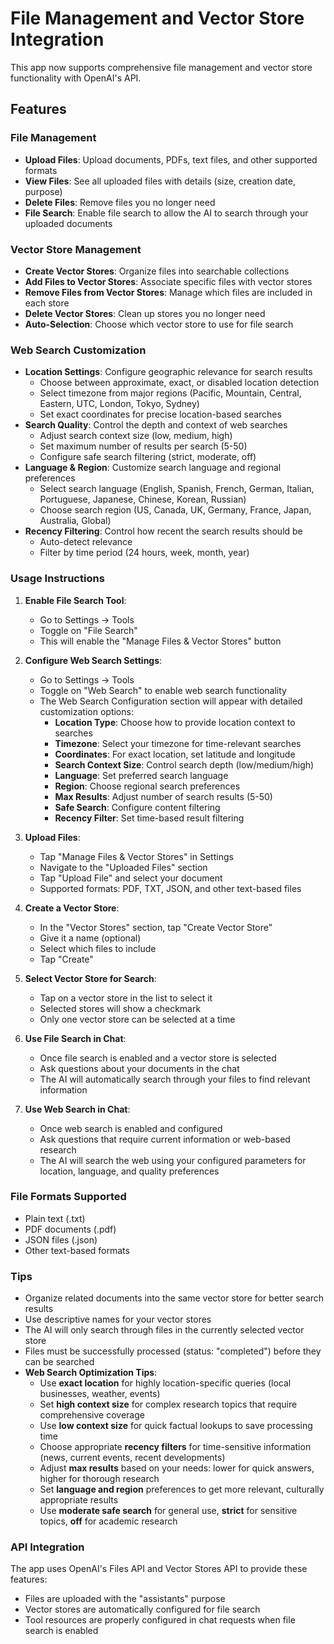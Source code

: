 # File Management and Vector Store Integration

This app now supports comprehensive file management and vector store functionality with OpenAI's API.

## Features

### File Management

- **Upload Files**: Upload documents, PDFs, text files, and other supported formats
- **View Files**: See all uploaded files with details (size, creation date, purpose)
- **Delete Files**: Remove files you no longer need
- **File Search**: Enable file search to allow the AI to search through your uploaded documents

### Vector Store Management

- **Create Vector Stores**: Organize files into searchable collections
- **Add Files to Vector Stores**: Associate specific files with vector stores
- **Remove Files from Vector Stores**: Manage which files are included in each store
- **Delete Vector Stores**: Clean up stores you no longer need
- **Auto-Selection**: Choose which vector store to use for file search

### Web Search Customization

- **Location Settings**: Configure geographic relevance for search results
  - Choose between approximate, exact, or disabled location detection
  - Select timezone from major regions (Pacific, Mountain, Central, Eastern, UTC, London, Tokyo, Sydney)
  - Set exact coordinates for precise location-based searches
- **Search Quality**: Control the depth and context of web searches
  - Adjust search context size (low, medium, high)
  - Set maximum number of results per search (5-50)
  - Configure safe search filtering (strict, moderate, off)
- **Language & Region**: Customize search language and regional preferences
  - Select search language (English, Spanish, French, German, Italian, Portuguese, Japanese, Chinese, Korean, Russian)
  - Choose search region (US, Canada, UK, Germany, France, Japan, Australia, Global)
- **Recency Filtering**: Control how recent the search results should be
  - Auto-detect relevance
  - Filter by time period (24 hours, week, month, year)

### Usage Instructions

1. **Enable File Search Tool**:

   - Go to Settings → Tools
   - Toggle on "File Search"
   - This will enable the "Manage Files & Vector Stores" button

2. **Configure Web Search Settings**:

   - Go to Settings → Tools
   - Toggle on "Web Search" to enable web search functionality
   - The Web Search Configuration section will appear with detailed customization options:
     - **Location Type**: Choose how to provide location context to searches
     - **Timezone**: Select your timezone for time-relevant searches
     - **Coordinates**: For exact location, set latitude and longitude
     - **Search Context Size**: Control search depth (low/medium/high)
     - **Language**: Set preferred search language
     - **Region**: Choose regional search preferences
     - **Max Results**: Adjust number of search results (5-50)
     - **Safe Search**: Configure content filtering
     - **Recency Filter**: Set time-based result filtering

3. **Upload Files**:

   - Tap "Manage Files & Vector Stores" in Settings
   - Navigate to the "Uploaded Files" section
   - Tap "Upload File" and select your document
   - Supported formats: PDF, TXT, JSON, and other text-based files

4. **Create a Vector Store**:

   - In the "Vector Stores" section, tap "Create Vector Store"
   - Give it a name (optional)
   - Select which files to include
   - Tap "Create"

5. **Select Vector Store for Search**:

   - Tap on a vector store in the list to select it
   - Selected stores will show a checkmark
   - Only one vector store can be selected at a time

6. **Use File Search in Chat**:

   - Once file search is enabled and a vector store is selected
   - Ask questions about your documents in the chat
   - The AI will automatically search through your files to find relevant information

7. **Use Web Search in Chat**:
   - Once web search is enabled and configured
   - Ask questions that require current information or web-based research
   - The AI will search the web using your configured parameters for location, language, and quality preferences

### File Formats Supported

- Plain text (.txt)
- PDF documents (.pdf)
- JSON files (.json)
- Other text-based formats

### Tips

- Organize related documents into the same vector store for better search results
- Use descriptive names for your vector stores
- The AI will only search through files in the currently selected vector store
- Files must be successfully processed (status: "completed") before they can be searched
- **Web Search Optimization Tips**:
  - Use **exact location** for highly location-specific queries (local businesses, weather, events)
  - Set **high context size** for complex research topics that require comprehensive coverage
  - Use **low context size** for quick factual lookups to save processing time
  - Choose appropriate **recency filters** for time-sensitive information (news, current events, recent developments)
  - Adjust **max results** based on your needs: lower for quick answers, higher for thorough research
  - Set **language and region** preferences to get more relevant, culturally appropriate results
  - Use **moderate safe search** for general use, **strict** for sensitive topics, **off** for academic research

### API Integration

The app uses OpenAI's Files API and Vector Stores API to provide these features:

- Files are uploaded with the "assistants" purpose
- Vector stores are automatically configured for file search
- Tool resources are properly configured in chat requests when file search is enabled
